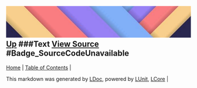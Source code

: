 ![](../Content/LDoc-banner-small.png "")
[Up](Text.md)
###Text
[View Source](Text.md)
#Badge_SourceCodeUnavailable
---

[Home](../../README.md) | [Table of Contents](../../TableOfContents.md) | 


This markdown was generated by [LDoc](https://github.com/CodeSingularity/LDoc), powered by [LUnit](https://github.com/CodeSingularity/LUnit), [LCore](https://github.com/CodeSingularity/LCore) | 

